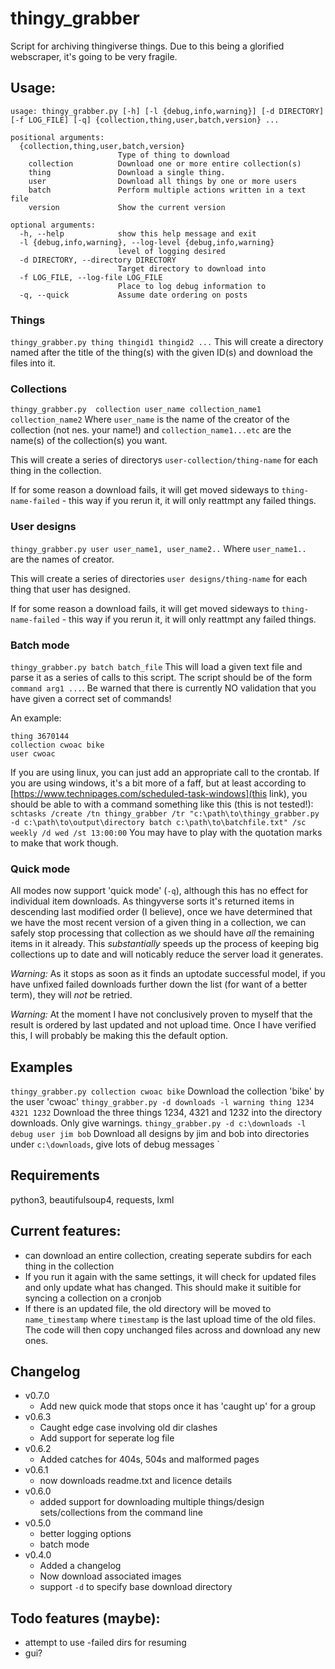 # thingy_grabber
Script for archiving thingiverse things. Due to this being a glorified webscraper, it's going to be very fragile.

## Usage:
````
usage: thingy_grabber.py [-h] [-l {debug,info,warning}] [-d DIRECTORY] [-f LOG_FILE] [-q] {collection,thing,user,batch,version} ...

positional arguments:
  {collection,thing,user,batch,version}
                        Type of thing to download
    collection          Download one or more entire collection(s)
    thing               Download a single thing.
    user                Download all things by one or more users
    batch               Perform multiple actions written in a text file
    version             Show the current version

optional arguments:
  -h, --help            show this help message and exit
  -l {debug,info,warning}, --log-level {debug,info,warning}
                        level of logging desired
  -d DIRECTORY, --directory DIRECTORY
                        Target directory to download into
  -f LOG_FILE, --log-file LOG_FILE
                        Place to log debug information to
  -q, --quick           Assume date ordering on posts
````

### Things
`thingy_grabber.py thing thingid1 thingid2 ...`
This will create a directory named after the title of the thing(s) with the given ID(s) and download the files into it.

### Collections
`thingy_grabber.py  collection user_name collection_name1 collection_name2`
Where `user_name` is the name of the creator of the collection (not nes. your name!) and `collection_name1...etc` are the name(s) of the collection(s) you want.

This will create a series of directorys `user-collection/thing-name` for each thing in the collection.

If for some reason a download fails, it will get moved sideways to `thing-name-failed` - this way if you rerun it, it will only reattmpt any failed things.

### User designs
`thingy_grabber.py user user_name1, user_name2..`
Where `user_name1.. ` are the names of creator.

This will create a series of directories `user designs/thing-name` for each thing that user has designed.

If for some reason a download fails, it will get moved sideways to `thing-name-failed` - this way if you rerun it, it will only reattmpt any failed things.

### Batch mode
`thingy_grabber.py batch batch_file`
This will load a given text file and parse it as a series of calls to this script. The script should be of the form `command arg1 ...`.
Be warned that there is currently NO validation that you have given a correct set of commands!

An example:
````
thing 3670144
collection cwoac bike
user cwoac
````

If you are using linux, you can just add an appropriate call to the crontab. If you are using windows, it's a bit more of a faff, but at least according to [https://www.technipages.com/scheduled-task-windows](this link), you should be able to with a command something like this (this is not tested!): `schtasks /create /tn thingy_grabber /tr "c:\path\to\thingy_grabber.py -d c:\path\to\output\directory batch c:\path\to\batchfile.txt" /sc weekly /d wed /st 13:00:00`
You may have to play with the quotation marks to make that work though.

### Quick mode
All modes now support 'quick mode' (`-q`), although this has no effect for individual item downloads. As thingyverse sorts it's returned items in descending last modified order (I believe), once we have determined that we have the most recent version of a given thing in a collection, we can safely stop processing that collection as we should have _all_ the remaining items in it already. This _substantially_ speeds up the process of keeping big collections up to date and will noticably reduce the server load it generates.

*Warning:* As it stops as soon as it finds an uptodate successful model, if you have unfixed failed downloads further down the list (for want of a better term), they will _not_ be retried.

*Warning:* At the moment I have not conclusively proven to myself that the result is ordered by last updated and not upload time. Once I have verified this, I will probably be making this the default option.

## Examples
`thingy_grabber.py collection cwoac bike`
Download the collection 'bike' by the user 'cwoac'
`thingy_grabber.py -d downloads -l warning thing 1234 4321 1232`
Download the three things 1234, 4321 and 1232 into the directory downloads. Only give warnings.
`thingy_grabber.py -d c:\downloads -l debug user jim bob`
Download all designs by jim and bob into directories under `c:\downloads`, give lots of debug messages
`

## Requirements
python3, beautifulsoup4, requests, lxml

## Current features:
- can download an entire collection, creating seperate subdirs for each thing in the collection
- If you run it again with the same settings, it will check for updated files and only update what has changed. This should make it suitible for syncing a collection on a cronjob
- If there is an updated file, the old directory will be moved to `name_timestamp` where `timestamp` is the last upload time of the old files. The code will then copy unchanged files across and download any new ones.

## Changelog
* v0.7.0
  - Add new quick mode that stops once it has 'caught up' for a group
* v0.6.3
  - Caught edge case involving old dir clashes
  - Add support for seperate log file
* v0.6.2
  - Added catches for 404s, 504s and malformed pages
* v0.6.1
  - now downloads readme.txt and licence details
* v0.6.0
  - added support for downloading multiple things/design sets/collections from the command line
* v0.5.0
  - better logging options
  - batch mode
* v0.4.0
  - Added a changelog
  - Now download associated images
  - support `-d` to specify base download directory 

## Todo features (maybe):
- attempt to use -failed dirs for resuming
- gui?

